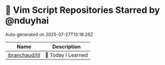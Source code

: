 # 🌟 Vim Script Repositories Starred by @nduyhai

Auto-generated on 2025-07-27T13:18:26Z

| Name | Description |
|------|-------------|
| [jbranchaud/til](https://github.com/jbranchaud/til) | :memo: Today I Learned |
